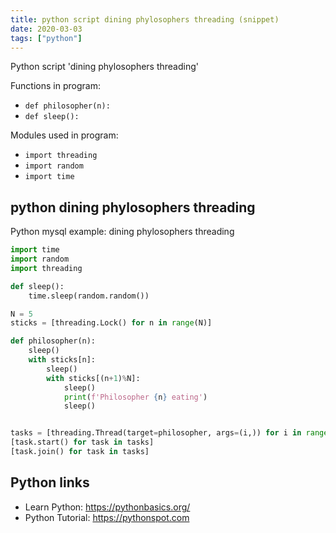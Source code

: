 ```yaml
---
title: python script dining phylosophers threading (snippet)
date: 2020-03-03
tags: ["python"]
---
```

Python script 'dining phylosophers threading'

Functions in program: 
* `def philosopher(n):`
* `def sleep():`

Modules used in program: 
* `import threading`
* `import random`
* `import time`

## python dining phylosophers threading

Python mysql example: dining phylosophers threading

```python
import time
import random
import threading

def sleep():
    time.sleep(random.random())

N = 5
sticks = [threading.Lock() for n in range(N)]

def philosopher(n):
    sleep()
    with sticks[n]:
        sleep()
        with sticks[(n+1)%N]:
            sleep()
            print(f'Philosopher {n} eating')
            sleep()


tasks = [threading.Thread(target=philosopher, args=(i,)) for i in range(N)]
[task.start() for task in tasks]
[task.join() for task in tasks]


```

## Python links

- Learn Python: https://pythonbasics.org/
- Python Tutorial: https://pythonspot.com
